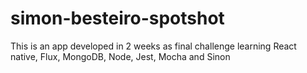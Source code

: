 # simon-besteiro-spotshot

This is an app developed in 2 weeks as final challenge learning React native, Flux, MongoDB, Node, Jest, Mocha and Sinon
